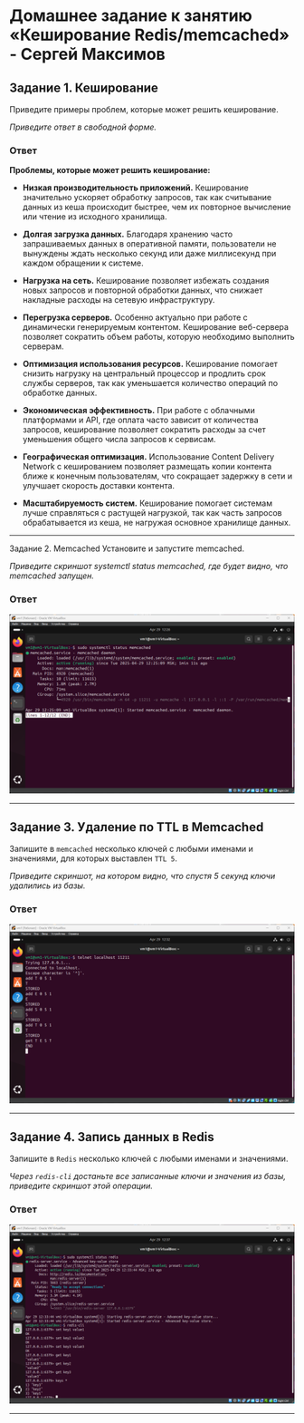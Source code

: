 # Домашнее задание к занятию «Кеширование Redis/memcached» - Сергей Максимов

## Задание 1. Кеширование

Приведите примеры проблем, которые может решить кеширование.

*Приведите ответ в свободной форме.*

### Ответ

**Проблемы, которые может решить кеширование:**

* **Низкая производительность приложений.** Кеширование значительно ускоряет обработку запросов, так как считывание данных из кеша происходит быстрее, чем их повторное вычисление или чтение из исходного хранилища.

* **Долгая загрузка данных.** Благодаря хранению часто запрашиваемых данных в оперативной памяти, пользователи не вынуждены ждать несколько секунд или даже миллисекунд при каждом обращении к системе.

* **Нагрузка на сеть.** Кеширование позволяет избежать создания новых запросов и повторной обработки данных, что снижает накладные расходы на сетевую инфраструктуру.

* **Перегрузка серверов.** Особенно актуально при работе с динамически генерируемым контентом. Кеширование веб-сервера позволяет сократить объем работы, которую необходимо выполнить серверам.

* **Оптимизация использования ресурсов.** Кеширование помогает снизить нагрузку на центральный процессор и продлить срок службы серверов, так как уменьшается количество операций по обработке данных.

* **Экономическая эффективность.** При работе с облачными платформами и API, где оплата часто зависит от количества запросов, кеширование позволяет сократить расходы за счет уменьшения общего числа запросов к сервисам.

* **Географическая оптимизация.** Использование Content Delivery Network с кешированием позволяет размещать копии контента ближе к конечным пользователям, что сокращает задержку в сети и улучшает скорость доставки контента.

* **Масштабируемость систем.** Кеширование помогает системам лучше справляться с растущей нагрузкой, так как часть запросов обрабатывается из кеша, не нагружая основное хранилище данных.

---

Задание 2. Memcached
Установите и запустите memcached.

*Приведите скриншот systemctl status memcached, где будет видно, что memcached запущен.*

### Ответ

![](pic/status_memcached.png)

---

## Задание 3. Удаление по TTL в Memcached

Запишите в `memcached` несколько ключей с любыми именами и значениями, для которых выставлен `TTL 5`.

*Приведите скриншот, на котором видно, что спустя 5 секунд ключи удалились из базы.*

### Ответ

![](pic/memcached.png)

---

## Задание 4. Запись данных в Redis

Запишите в `Redis` несколько ключей с любыми именами и значениями.

*Через `redis-cli` достаньте все записанные ключи и значения из базы, приведите скриншот этой операции.*

### Ответ

![](pic/redis.png)

---
